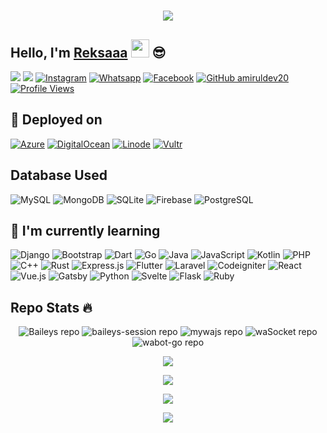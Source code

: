 <h1 align="center">
  <a href="https://git.io/typing-svg">
    <img src="https://readme-typing-svg.herokuapp.com?color=%2340A597&size=30&width=800&lines=Hello,+i'm+Amirul+Dev.+23+YO;i'am+a+web,mobile+and+bot+developer">
  </a>
</h1>

## Hello, I'm [Reksaaa](https://instagram.com/amirul.dev) <img src="https://github.com/TheDudeThatCode/TheDudeThatCode/blob/master/Assets/Hi.gif" width="29px"> :sunglasses:
[<img src="https://img.shields.io/badge/Website-amirull.dev-blue">](https://www.amirull.dev)
[<img src="https://img.shields.io/badge/Email-support@amirull.dev-purple">](mailto:support@amirull.dev)
<a href="https://www.instagram.com/amirul.dev" target="_blank"><img src="https://img.shields.io/badge/Instagram-%23E4405F.svg?&style=flat-square&logo=instagram&logoColor=white" alt="Instagram"></a>
<a href="https://wa.me/6285157489446" target="_blank"><img src="https://img.shields.io/badge/Whatsapp-%808080.svg?&style=flat-square&logo=Whatsapp&logoColor=white" alt="Whatsapp"></a>
<a href="https://www.facebook.com/amiruldev.ci" target="_blank"><img src="https://img.shields.io/badge/Facebook-%231877F2.svg?&style=flat-square&logo=facebook&logoColor=white" alt="Facebook"></a>
[![GitHub amiruldev20](https://img.shields.io/github/followers/amiruldev20?label=follow&style=social)](https://github.com/amiruldev20)
[![Profile Views](https://komarev.com/ghpvc/?username=amiruldev20&label=Profile%20Views)](https://github.com/amiruldev20)

## :rocket: Deployed on
<p align="left">
  <a href="https://azure.microsoft.com/" target="_blank"><img src="https://img.shields.io/badge/Azure-%23007ACC.svg?&style=for-the-badge&logo=azure&logoColor=white" alt="Azure"></a>
  <a href="https://www.digitalocean.com/" target="_blank"><img src="https://img.shields.io/badge/DigitalOcean-%2325A0DF.svg?&style=for-the-badge&logo=digitalocean&logoColor=white" alt="DigitalOcean"></a>
  <a href="https://www.linode.com/" target="_blank"><img src="https://img.shields.io/badge/Linode-%2300A95C.svg?&style=for-the-badge&logo=linode&logoColor=white" alt="Linode"></a>
  <a href="https://www.vultr.com/" target="_blank"><img src="https://img.shields.io/badge/Vultr-%230000FF.svg?&style=for-the-badge&logo=vultr&logoColor=white" alt="Vultr"></a>
</p>

## Database Used
![MySQL](https://img.shields.io/badge/MySQL-4479A1?style=for-the-badge&logo=mysql&logoColor=white)
![MongoDB](https://img.shields.io/badge/MongoDB-47A248?style=for-the-badge&logo=mongodb&logoColor=white)
![SQLite](https://img.shields.io/badge/SQLite-003B57?style=for-the-badge&logo=sqlite&logoColor=white)
![Firebase](https://img.shields.io/badge/Firebase-FFCA28?style=for-the-badge&logo=firebase&logoColor=black)
![PostgreSQL](https://img.shields.io/badge/PostgreSQL-336791?style=for-the-badge&logo=postgresql&logoColor=white)

## :page_with_curl: I'm currently learning

<p align="left">
 <img src="https://img.shields.io/badge/Django-092E20?style=for-the-badge&logo=django&logoColor=white" alt="Django">
  <img src="https://img.shields.io/badge/Bootstrap-7952B3?style=for-the-badge&logo=bootstrap&logoColor=white" alt="Bootstrap">
  <img src="https://img.shields.io/badge/Dart-%230175C2.svg?style=for-the-badge&logo=dart&logoColor=white" alt="Dart">
  <img src="https://img.shields.io/badge/Go-%2300ADD8.svg?style=for-the-badge&logo=go&logoColor=white" alt="Go">
  <img src="https://img.shields.io/badge/Java-%23F80000.svg?style=for-the-badge&logo=java&logoColor=white" alt="Java">
  <img src="https://img.shields.io/badge/JavaScript-%23323330.svg?style=for-the-badge&logo=javascript&logoColor=%23F7DF1E" alt="JavaScript">
  <img src="https://img.shields.io/badge/Kotlin-0095D5?style=for-the-badge&logo=kotlin&logoColor=white" alt="Kotlin">
  <img src="https://img.shields.io/badge/PHP-777BB4?style=for-the-badge&logo=php&logoColor=white" alt="PHP">
  <img src="https://img.shields.io/badge/C++-00599C?style=for-the-badge&logo=c%2B%2B&logoColor=white" alt="C++">
  <img src="https://img.shields.io/badge/Rust-000000?style=for-the-badge&logo=rust&logoColor=white" alt="Rust">
  <img src="https://img.shields.io/badge/Express.js-404D59?style=for-the-badge" alt="Express.js">
  <img src="https://img.shields.io/badge/Flutter-02569B?style=for-the-badge&logo=flutter&logoColor=white" alt="Flutter">
  <img src="https://img.shields.io/badge/Laravel-FF2D20?style=for-the-badge&logo=laravel&logoColor=white" alt="Laravel">
  <img src="https://img.shields.io/badge/Codeigniter-FF00FF?style=for-the-badge&logo=codeigniter&logoColor=white" alt="Codeigniter">
  <img src="https://img.shields.io/badge/React-20232A?style=for-the-badge&logo=react&logoColor=61DAFB" alt="React">
  <img src="https://img.shields.io/badge/Vue.js-35495E?style=for-the-badge&logo=vue.js&logoColor=4FC08D" alt="Vue.js">
  <img src="https://img.shields.io/badge/Gatsby-663399?style=for-the-badge&logo=gatsby&logoColor=white" alt="Gatsby">
  <img src="https://img.shields.io/badge/Python-3776AB?style=for-the-badge&logo=python&logoColor=white" alt="Python">
  <img src="https://img.shields.io/badge/Svelte-FF3E00?style=for-the-badge&logo=svelte&logoColor=white" alt="Svelte">
  <img src="https://img.shields.io/badge/Flask-000000?style=for-the-badge&logo=flask&logoColor=white" alt="Flask">
  <img src="https://img.shields.io/badge/Ruby-CC342D?style=for-the-badge&logo=ruby&logoColor=white" alt="Ruby">
</p>

## Repo Stats 🔥
<p align="center">
  <img src="https://github-readme-stats.vercel.app/api/pin/?username=amiruldev20&repo=Baileys&theme=highcontrast" alt="Baileys repo">
  <img src="https://github-readme-stats.vercel.app/api/pin/?username=amiruldev20&repo=baileys-session&theme=highcontrast" alt="baileys-session repo">
  <img src="https://github-readme-stats.vercel.app/api/pin/?username=amiruldev20&repo=mywajs&theme=highcontrast" alt="mywajs repo">
  <img src="https://github-readme-stats.vercel.app/api/pin/?username=amiruldev20&repo=waSocket&theme=highcontrast" alt="waSocket repo">
  <img src="https://github-readme-stats.vercel.app/api/pin/?username=amiruldev20&repo=wabot-go&theme=highcontrast" alt="wabot-go repo">
</p>

<p align="center">
  <a href="https://github.com/amiruldev20"><img src="https://github-readme-stats.vercel.app/api?username=amiruldev20&theme=tokyonight&show_icons=true" /></a>
</p>

<p align="center">
  <a href="https://github.com/amiruldev20"><img src="https://github-readme-streak-stats.herokuapp.com?user=amiruldev20&theme=tokyonight&hide_border=false&properties=background&border=%239611C5FF" /></a>
</p>
  
<p align="center">
  <a href="https://github.com/amiruldev20"><img src="https://github-readme-stats.vercel.app/api/top-langs?username=amiruldev20&theme=tokyonight&layout=compact" /></a>
</p>
  
<p align="center">
  <a href="https://github.com/amiruldev20"><img src="https://github-profile-trophy.vercel.app/?username=amiruldev20&theme=radical&margin-w=20&no-bg=true&no-frame=false" /></a>
</p>
